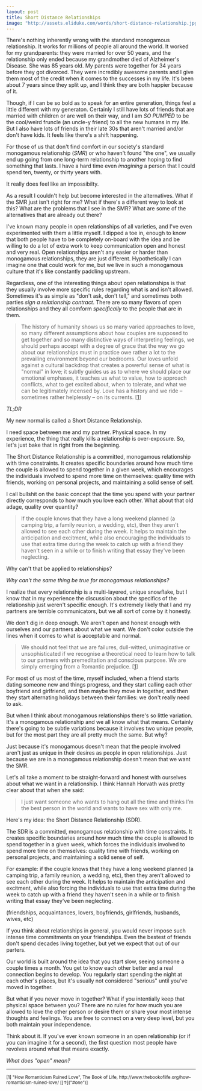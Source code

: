 ```yaml
---
layout: post
title: Short Distance Relationships
image: "http://assets.eliduke.com/words/short-distance-relationship.jpg"
---
```


There's nothing inherently wrong with the standand monogamous relationship. It works for millions of people all around the world. It worked for my grandparents: they were married for over 50 years, and the relationship only ended because my grandmother died of Alzheimer's Disease. She was 85 years old. My parents were together for 34 years before they got divorced. They were incredibly awesome parents and I give them most of the credit when it comes to the successes in my life. It's been about 7 years since they split up, and I think they are both happier because of it.

Though, if I can be so bold as to speak for an entire generation, things feel a little different with my generaton. Certainly I still have lots of friends that are married with children or are well on their way, and I am _SO PUMPED_ to be the cool/weird fruncle (an uncle-y friend) to all the new humans in my life. But I also have lots of friends in their late 30s that aren't married and/or don't have kids. It feels like there's a shift happening.

For those of us that don't find comfort in our society's standard monogamous relationship (_SMR_) or who haven't found "the one", we usually end up going from one long-term relationship to another hoping to find something that lasts. I have a hard time even *imagining* a person that I could spend ten, twenty, or thirty years with.

It really does feel like an impossibilty.

As a result I couldn't help but become interested in the alternatives. What if the SMR just isn't right for me? What if there's a different way to look at this? What are the problems that I see in the SMR? What are some of the alternatives that are already out there?

I've known many people in open relationships of all varieties, and I've even experimented with them a little myself. I dipped a toe in, enough to know that both people have to be completely on-board with the idea and be willing to do a lot of extra work to keep communication open and honest and very real. Open relationships aren't any easier or harder than monogamous relationships, they are just different. Hypothetically I can imagine one that could work for me, but we live in such a monogamous culture that it's like constantly paddling upstream.

Regardless, one of the interesting things about open relationships is that they usually involve more specific rules regarding what is and isn't allowed. Sometimes it's as simple as "don't ask, don't tell," and sometimes both parties *sign a relationship contract*. There are so many flavors of open relationships and they all comform *specifically* to the people that are in them.

> <span id="#one">The history of humanity shows us so many varied approaches to love, so many different assumptions about how couples are supposed to get together and so many distinctive ways of interpreting feelings, we should perhaps accept with a degree of grace that the way we go about our relationships must in practice owe rather a lot to the prevailing environment beyond our bedrooms. Our loves unfold against a cultural backdrop that creates a powerful sense of what is "normal" in love; it subtly guides us as to where we should place our emotional emphases, it teaches us what to value, how to approach conflicts, what to get excited about, when to tolerate, and what we can be legitimately incensed by. Love has a history and we ride – sometimes rather helplessly – on its currents.</span> [[1]("#1")]

*TL;DR*

My new normal is called a Short Distance Relationship.

I need space between me and my partner. Physical space. In my experience, the thing that really kills a relationship is over-exposure. So, let's just bake that in right from the beginning.

The Short Distance Relationship is a committed, monogamous relationship with time constraints. It creates specific boundaries around how much time the couple is allowed to spend together in a given week, which encourages the individuals involved to spend more time on themselves: quality time with friends, working on personal projects, and maintaining a solid sense of self.

I call bullshit on the basic concept that the time you spend with your partner directly corresponds to how much you love each other. What about that old adage, quality over quantity?

> If the couple knows that they have a long weekend planned (a camping trip, a family reunion, a wedding, etc), then they aren't allowed to see each other during the week. It helps to maintain the anticipation and excitment, while also encouraging the individuals to use that extra time during the week to catch up with a friend they haven't seen in a while or to finish writing that essay they've been neglecting.

Why can't that be applied to relationships?

<!-- END -->


















*Why can't the same thing be true for monogamous relationships?*

I realize that every relationship is a multi-layered, unique snowflake, but I know that in my experience the discussion about the specifics of the relationship just weren't specific enough. It's extremely likely that I and my partners are terrible communicators, but we all sort of come by it honestly.

We don't dig in deep enough. We aren't open and honest enough with ourselves and our partners about what we want. We don't color outside the lines when it comes to what is acceptable and normal.

> We should not feel that we are failures, dull-witted, unimaginative or unsophisticated if we recognise a theoretical need to learn how to talk to our partners with premeditation and conscious purpose. We are simply emerging from a Romantic prejudice. [[1]("#1")]

For most of us most of the time, myself included, when a friend starts dating someone new and things progress, and they start calling each other boyfriend and girlfriend, and then maybe they move in together, and then they start alternating holidays between their families: we don't really need to ask.

But when I think about monogamous relationships there's so little variation. It's a monogamous relationship and we all know what that means. Certainly there's going to be subtle variations because it involves two unique people, but for the most part they are all pretty much the same. But why?

Just because it's monogamous doesn't mean that the people involved aren't just as unique in their desires as people in open relationships. Just because we are in a monogamous relationship doesn't mean that we want the SMR.

Let's all take a moment to be straight-forward and honest with ourselves about what we want in a relationship. I think Hannah Horvath was pretty clear about that when she said:

> I just want someone who wants to hang out all the time and thinks I’m the best person in the world and wants to have sex with only me.

Here's my idea: the Short Distance Relationship (SDR).

The SDR is a committed, monogamous relationship with time constraints. It creates specific boundaries around how much time the couple is allowed to spend together in a given week, which forces the individuals involved to spend more time on themselves: quality time with friends, working on personal projects, and maintaining a solid sense of self.

For example: if the couple knows that they have a long weekend planned (a camping trip, a family reunion, a wedding, etc), then they aren't allowed to see each other during the week. It helps to maintain the anticipation and excitment, while also forcing the individuals to use that extra time during the week to catch up with a friend they haven't seen in a while or to finish writing that essay they've been neglecting.

(friendships, acquaintances, lovers, boyfriends, girlfriends, husbands, wives, etc)

If you think about relationships in general, you would never impose such intense time commitments on your friendships. Even the bestest of friends don't spend decades living together, but yet we expect that out of our parters.

Our world is built around the idea that you start slow, seeing someone a couple times a month. You get to know each other better and a real connection begins to develop. You regularly start spending the night at each other's places, but it's usually not considered "serious" until you've moved in together.

But what if you never move in together? What if you intentially keep that physical space between you? There are no rules for how much you are allowed to love the other person or desire them or share your most intense thoughts and feelings. You are free to connect on a very deep level, but you both maintain your independence.

Think about it. If you've ever known someone in an open relationship (or if you can imagine it for a second), the first question most people have revolves around what that means exactly.

*What does "open" mean?*

---
<small>
[<span class="#1">1</span>] "How Romanticism Ruined Love", The Book of Life,  http://www.thebookoflife.org/how-romanticism-ruined-love/ [[&uarr;]("#one")]
</small>


